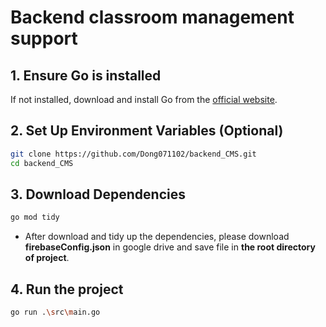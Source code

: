 # Backend classroom management support
## 1. Ensure Go is installed
If not installed, download and install Go from the [official website](https://go.dev/dl/).
## 2. Set Up Environment Variables (Optional)
```sh
git clone https://github.com/Dong071102/backend_CMS.git
cd backend_CMS
```
## 3. Download Dependencies
```sh
go mod tidy
```
- After download and tidy up the dependencies, please download  **firebaseConfig.json** in google drive and save file in **the root directory of project**.
## 4. Run the project
```sh
go run .\src\main.go
```
